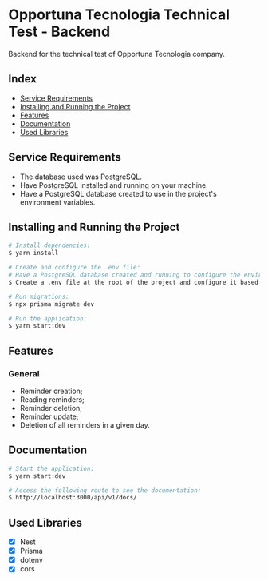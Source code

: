 # Opportuna Tecnologia Technical Test - Backend

Backend for the technical test of Opportuna Tecnologia company.

## Index

- <a href="#-requirements">Service Requirements</a>
- <a href="#-install">Installing and Running the Project</a>
- <a href="#-features">Features</a>
- <a href="#-docs">Documentation</a>
- <a href="#-libraries">Used Libraries</a>

## <h2 id="-requirements">Service Requirements</h2>

- The database used was PostgreSQL.
- Have PostgreSQL installed and running on your machine.
- Have a PostgreSQL database created to use in the project's environment variables.

## <h2 id=#-install>Installing and Running the Project</h2>

```bash
# Install dependencies:
$ yarn install

# Create and configure the .env file:
# Have a PostgreSQL database created and running to configure the environment variables correctly.
$ Create a .env file at the root of the project and configure it based on the .env.example file.

# Run migrations:
$ npx prisma migrate dev

# Run the application:
$ yarn start:dev
```

## <h2 id="-features">Features</h2>

### General

- Reminder creation;
- Reading reminders;
- Reminder deletion;
- Reminder update;
- Deletion of all reminders in a given day.

## <h2 id="-docs">Documentation</h2>

```bash
# Start the application:
$ yarn start:dev

# Access the following route to see the documentation:
$ http://localhost:3000/api/v1/docs/

```

## <h2 id="-libraries">Used Libraries</h2>

- [x] Nest
- [x] Prisma
- [x] dotenv
- [x] cors
